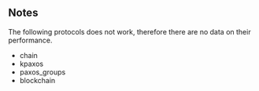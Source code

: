 ## Notes
The following protocols does not work, therefore there are no data on their performance.
- chain
- kpaxos
- paxos_groups
- blockchain
